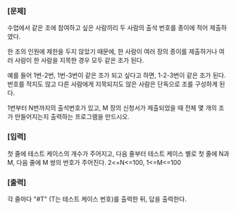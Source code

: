 ### [문제]
수업에서 같은 조에 참여하고 싶은 사람끼리 두 사람의 출석 번호를 종이에 적어 제출하였다.

한 조의 인원에 제한을 두지 않았기 때문에, 한 사람이 여러 장의 종이를 제출하거나 여러 사람이 한 사람을 지목한 경우 모두 같은 조가 된다.

예를 들어 1번-2번, 1번-3번이 같은 조가 되고 싶다고 하면, 1-2-3번이 같은 조가 된다. 번호를 적지도 않고 다른 사람에게 지목되지도 않은 사람은 단독으로 조를 구성하게 된다.

1번부터 N번까지의 출석번호가 있고, M 장의 신청서가 제출되었을 때 전체 몇 개의 조가 만들어지는지 출력하는 프로그램을 만드시오.


### [입력]

첫 줄에 테스트 케이스의 개수가 주어지고, 다음 줄부터 테스트 케이스 별로 첫 줄에 N과 M, 다음 줄에 M 쌍의 번호가 주어진다. 2<=N<=100, 1<=M<=100

### [출력]

각 줄마다 "#T" (T는 테스트 케이스 번호)를 출력한 뒤, 답을 출력한다.
